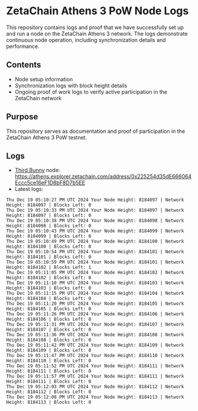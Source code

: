 # ZetaChain Athens 3 PoW Node Logs
This repository contains logs and proof that we have successfully set up and run a node on the ZetaChain Athens 3 network. The logs demonstrate continuous node operation, including synchronization details and performance.

## Contents
- Node setup information
- Synchronization logs with block height details
- Ongoing proof of work logs to verify active participation in the ZetaChain network

## Purpose
This repository serves as documentation and proof of participation in the ZetaChain Athens 3 PoW testnet.

## Logs

- [Third Bunny](https://thirdbunny.xyz/) node: https://athens.explorer.zetachain.com/address/0x225254d35dE666064Eccc5ce16eF1D8bF8D7b5EE
- Latest logs:
```
Thu Dec 19 05:10:27 PM UTC 2024 Your Node Height: 8184097 | Network Height: 8184097 | Blocks Left: 0
Thu Dec 19 05:10:33 PM UTC 2024 Your Node Height: 8184097 | Network Height: 8184097 | Blocks Left: 0
Thu Dec 19 05:10:38 PM UTC 2024 Your Node Height: 8184098 | Network Height: 8184098 | Blocks Left: 0
Thu Dec 19 05:10:43 PM UTC 2024 Your Node Height: 8184099 | Network Height: 8184099 | Blocks Left: 0
Thu Dec 19 05:10:49 PM UTC 2024 Your Node Height: 8184100 | Network Height: 8184100 | Blocks Left: 0
Thu Dec 19 05:10:54 PM UTC 2024 Your Node Height: 8184101 | Network Height: 8184101 | Blocks Left: 0
Thu Dec 19 05:10:59 PM UTC 2024 Your Node Height: 8184101 | Network Height: 8184102 | Blocks Left: 1
Thu Dec 19 05:11:05 PM UTC 2024 Your Node Height: 8184102 | Network Height: 8184102 | Blocks Left: 0
Thu Dec 19 05:11:10 PM UTC 2024 Your Node Height: 8184103 | Network Height: 8184103 | Blocks Left: 0
Thu Dec 19 05:11:15 PM UTC 2024 Your Node Height: 8184104 | Network Height: 8184104 | Blocks Left: 0
Thu Dec 19 05:11:20 PM UTC 2024 Your Node Height: 8184105 | Network Height: 8184105 | Blocks Left: 0
Thu Dec 19 05:11:26 PM UTC 2024 Your Node Height: 8184106 | Network Height: 8184106 | Blocks Left: 0
Thu Dec 19 05:11:31 PM UTC 2024 Your Node Height: 8184107 | Network Height: 8184107 | Blocks Left: 0
Thu Dec 19 05:11:36 PM UTC 2024 Your Node Height: 8184108 | Network Height: 8184108 | Blocks Left: 0
Thu Dec 19 05:11:42 PM UTC 2024 Your Node Height: 8184109 | Network Height: 8184109 | Blocks Left: 0
Thu Dec 19 05:11:47 PM UTC 2024 Your Node Height: 8184110 | Network Height: 8184110 | Blocks Left: 0
Thu Dec 19 05:11:52 PM UTC 2024 Your Node Height: 8184111 | Network Height: 8184111 | Blocks Left: 0
Thu Dec 19 05:11:57 PM UTC 2024 Your Node Height: 8184111 | Network Height: 8184111 | Blocks Left: 0
Thu Dec 19 05:12:03 PM UTC 2024 Your Node Height: 8184112 | Network Height: 8184112 | Blocks Left: 0
Thu Dec 19 05:12:08 PM UTC 2024 Your Node Height: 8184113 | Network Height: 8184113 | Blocks Left: 0
```
